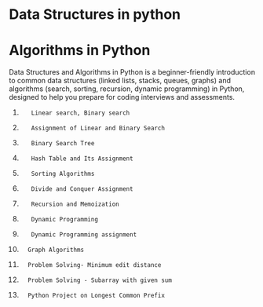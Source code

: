 # Data Structures in python
# Algorithms in Python

Data Structures and Algorithms in Python is a beginner-friendly introduction to common data structures (linked lists, stacks, queues, graphs) and 
algorithms (search, sorting, recursion, dynamic programming) in Python, designed to help you prepare for coding interviews and assessments.

1.        Linear search, Binary search
2.        Assignment of Linear and Binary Search
3.        Binary Search Tree
4.        Hash Table and Its Assignment
5.        Sorting Algorithms
6.        Divide and Conquer Assignment
7.        Recursion and Memoization
8.        Dynamic Programming
9.        Dynamic Programming assignment
10.       Graph Algorithms
11.       Problem Solving- Minimum edit distance
12.       Problem Solving - Subarray with given sum
13.       Python Project on Longest Common Prefix      

